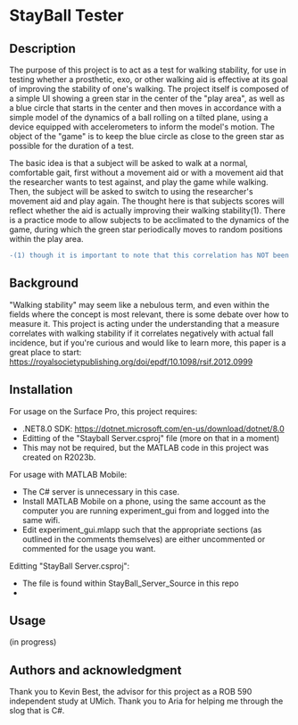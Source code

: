 # StayBall Tester

## Description
The purpose of this project is to act as a test for walking stability, for use in testing whether a prosthetic, exo, or other walking aid is effective at its goal of improving the stability of one's walking. The project itself is composed of a simple UI showing a green star in the center of the "play area", as well as a blue circle that starts in the center and then moves in accordance with a simple model of the dynamics of a ball rolling on a tilted plane, using a device equipped with accelerometers to inform the model's motion. The object of the "game" is to keep the blue circle as close to the green star as possible for the duration of a test. 

The basic idea is that a subject will be asked to walk at a normal, comfortable gait, first without a movement aid or with a movement aid that the researcher wants to test against, and play the game while walking. Then, the subject will be asked to switch to using the researcher's movement aid and play again. The thought here is that subjects scores will reflect whether the aid is actually improving their walking stability(1). There is a practice mode to allow subjects to be acclimated to the dynamics of the game, during which the green star periodically moves to random positions within the play area. 

```diff
-(1) though it is important to note that this correlation has NOT been tested or proven yet.
```

## Background
"Walking stability" may seem like a nebulous term, and even within the fields where the concept is most relevant, there is some debate over how to measure it. This project is acting under the understanding that a measure correlates with walking stability if it correlates negatively with actual fall incidence, but if you're curious and would like to learn more, this paper is a great place to start: https://royalsocietypublishing.org/doi/epdf/10.1098/rsif.2012.0999

## Installation
For usage on the Surface Pro, this project requires:
- .NET8.0 SDK: https://dotnet.microsoft.com/en-us/download/dotnet/8.0
- Editting of the "Stayball Server.csproj" file (more on that in a moment)
- This may not be required, but the MATLAB code in this project was created on R2023b. 

For usage with MATLAB Mobile:
- The C# server is unnecessary in this case.
- Install MATLAB Mobile on a phone, using the same account as the computer you are running experiment_gui from and logged into the same wifi.
- Edit experiment_gui.mlapp such that the appropriate sections (as outlined in the comments themselves) are either uncommented or commented for the usage you want. 

Editting "StayBall Server.csproj":
- The file is found within StayBall_Server_Source in this repo
- 

## Usage

(in progress)

## Authors and acknowledgment
Thank you to Kevin Best, the advisor for this project as a ROB 590 independent study at UMich.
Thank you to Aria for helping me through the slog that is C#.


